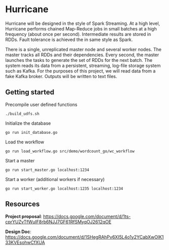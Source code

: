 Hurricane
=========

Hurricane will be designed in the style of Spark Streaming. At a high level, Hurricane performs chained Map-Reduce jobs in small batches at a high frequency (about once per second). Intermediate results are stored in RDDs. Fault tolerance is achieved the in same style as Spark.

There is a single, unreplicated master node and several worker nodes. The master tracks all RDDs and their dependencies. Every second, the master launches the tasks to generate the set of RDDs for the next batch. The system reads its data from a persistent, streaming, log-file storage system such as Kafka. For the purposes of this project, we will read data from a fake Kafka broker. Outputs will be written to text files.

Getting started
---------------
Precompile user defined functions

`./build_udfs.sh`

Initialize the database

`go run init_database.go`

Load the workflow

`go run load_workflow.go src/demo/wordcount_go/wc_workflow`

Start a master

`go run start_master.go localhost:1234`

Start a worker (additional workers if necessary)

`go run start_worker.go localhost:1235 localhost:1234`


Resources
---------
**Project proposal**: https://docs.google.com/document/d/1ts-cprYUZvTfWuIF8rb6NJJ7GF61RfSMyqOJ2612qOE

**Design Doc**: https://docs.google.com/document/d/1SHegRAhPv6XI5L4o1y2YCabXwOlK133KVEsohwCfXUA
